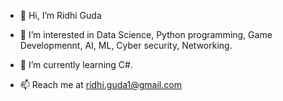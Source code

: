 - 👋 Hi, I’m Ridhi Guda
- 👀 I’m interested in Data Science, Python programming, Game Developmennt, AI, ML, Cyber security, Networking. 
- 🌱 I’m currently learning C#. 

- 📫 Reach me at ridhi.guda1@gmail.com


<!---
DarkPetalsR/DarkPetalsR is a ✨ special ✨ repository because its `README.md` (this file) appears on your GitHub profile.
You can click the Preview link to take a look at your changes.
--->
